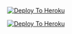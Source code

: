[![Deploy To Heroku](https://www.herokucdn.com/deploy/button.svg)](https://heroku.com/deploy?template=https://github.com/lakshaybajarang/Lakshay_Paid.git)

[![Deploy To Heroku](https://www.herokucdn.com/deploy/button.svg)](https://heroku.com/deploy?template=https://github.com/AirPheonixSaksham/test3.git)
